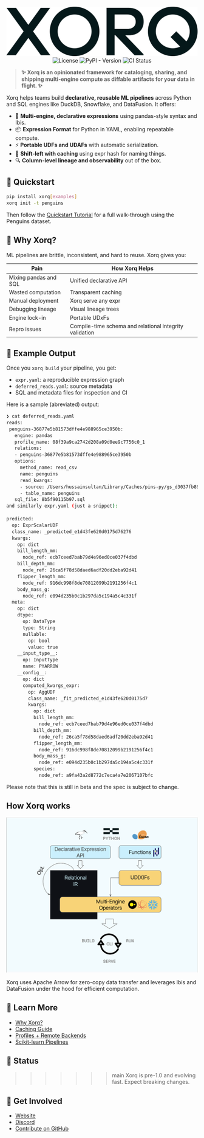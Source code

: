 <div align="center">

![Xorq Logo](docs/images/Xorq_WordMark_RGB_Midnight.png)
![License](https://img.shields.io/github/license/xorq-labs/xorq)
![PyPI - Version](https://img.shields.io/pypi/v/xorq)
![CI Status](https://img.shields.io/github/actions/workflow/status/xorq-labs/xorq/ci-test.yml)

</div>

> **✨ Xorq is an opinionated framework for cataloging, sharing, and shipping
> multi-engine compute as diffable artifacts for your data in flight. ✨**

Xorq helps teams build **declarative, reusable ML pipelines** across Python and
SQL engines like DuckDB, Snowflake, and DataFusion. It offers:

* 🧠 **Multi-engine, declarative expressions** using pandas-style syntax and Ibis.
* 📦 **Expression Format** for Python in YAML, enabling repeatable compute.
* ⚡ **Portable UDFs and UDAFs** with automatic serialization.
* 🔁 **Shift-left with caching** using expr hash for naming things.
* 🔍 **Column-level lineage and observability** out of the box.

## 🔧 Quickstart

```bash
pip install xorq[examples]
xorq init -t penguins
```

Then follow the [Quickstart Tutorial](https://docs.xorq.dev/tutorials/getting_started/quickstart) for a full walk-through using the Penguins dataset.

## 🚀 Why Xorq?

ML pipelines are brittle, inconsistent, and hard to reuse. Xorq gives you:

| Pain                  | How Xorq Helps          |
| --------------------- | ----------------------- |
| Mixing pandas and SQL | Unified declarative API |
| Wasted computation    | Transparent caching     |
| Manual deployment     | Xorq serve any expr     |
| Debugging lineage     | Visual lineage trees    |
| Engine lock-in        | Portable UDxFs          |
| Repro issues          | Compile-time schema and relational integrity validation |

## 📸 Example Output

Once you `xorq build` your pipeline, you get:

* `expr.yaml`: a reproducible expression graph
* `deferred_reads.yaml`: source metadata
* SQL and metadata files for inspection and CI

Here is a sample (abreviated) output:

```bash
❯ cat deferred_reads.yaml
reads:
 penguins-36877e5b81573dffe4e988965ce3950b:
   engine: pandas
   profile_name: 08f39a9ca2742d208a09d0ee9c7756c0_1
   relations:
   - penguins-36877e5b81573dffe4e988965ce3950b
   options:
     method_name: read_csv
     name: penguins
     read_kwargs:
     - source: /Users/hussainsultan/Library/Caches/pins-py/gs_d3037fb8920d01eb3b262ab08d52335c89ba62aa41299e5236f01807aa8b726d/penguins/20250206T212843Z-8f28a/penguins.csv
     - table_name: penguins
   sql_file: 8b5f90115b97.sql
and similarly expr.yaml (just a snippet):

predicted:
  op: ExprScalarUDF
  class_name: _predicted_e1d43fe620d0175d76276
  kwargs:
    op: dict
    bill_length_mm:
      node_ref: ecb7ceed7bab79d4e96ed0ce037f4dbd
    bill_depth_mm:
      node_ref: 26ca5f78d58daed6adf20dd2eba92d41
    flipper_length_mm:
      node_ref: 916dc998f8de70812099b2191256f4c1
    body_mass_g:
      node_ref: e094d235b0c1b297da5c194a5c4c331f
  meta:
    op: dict
    dtype:
      op: DataType
      type: String
      nullable:
        op: bool
        value: true
    __input_type__:
      op: InputType
      name: PYARROW
    __config__:
      op: dict
      computed_kwargs_expr:
        op: AggUDF
        class_name: _fit_predicted_e1d43fe620d0175d7
        kwargs:
          op: dict
          bill_length_mm:
            node_ref: ecb7ceed7bab79d4e96ed0ce037f4dbd
          bill_depth_mm:
            node_ref: 26ca5f78d58daed6adf20dd2eba92d41
          flipper_length_mm:
            node_ref: 916dc998f8de70812099b2191256f4c1
          body_mass_g:
            node_ref: e094d235b0c1b297da5c194a5c4c331f
          species:
            node_ref: a9fa43a2d8772c7eca4a7e2067107bfc
```
Please note that this is still in beta and the spec is subject to change.

## How Xorq works

![Xorq Architecture](docs/images/how-xorq-works.png)

Xorq uses Apache Arrow for zero-copy data transfer and leverages Ibis and
DataFusion under the hood for efficient computation.

## 📌 Learn More

* [Why Xorq?](https://docs.xorq.dev/intro/why_xorq)
* [Caching Guide](https://docs.xorq.dev/core_concepts/caching)
* [Profiles + Remote Backends](https://docs.xorq.dev/core_concepts/profiles_guide)
* [Scikit-learn Pipelines](examples/pipelines_example.py)

## 🧪 Status

>>>>>>> main
Xorq is pre-1.0 and evolving fast. Expect breaking changes.

## 🤝 Get Involved

* [Website](https://www.xorq.dev)
* [Discord](https://discord.gg/8Kma9DhcJG)
* [Contribute on GitHub](https://github.com/xorq-labs/xorq)
